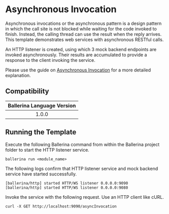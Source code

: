 # Asynchronous Invocation

Asynchronous invocations or the asynchronous pattern is a design pattern in which the call site is not blocked while waiting for the code invoked to finish. Instead, the calling thread can use the result when the reply arrives. This template demonstrates web services with asynchronous RESTful calls.

An HTTP listener is created, using which 3 mock backend endpoints are invoked asynchronously. Their results are accumulated to provide a response to the client invoking the service.

Please use the guide on [Asynchronous Invocation](https://github.com/wso2/ballerina-integrator/tree/master/docs/learn/guides/services/asynchronous-invocation) for a more detailed explanation.

## Compatibility
| Ballerina Language Version  | 
|:---------------------------:|
|  1.0.0                     |

## Running the Template
Execute the following Ballerina command from within the Ballerina project folder to start the HTTP listener service.
```ballerina    
ballerina run <module_name>
```
The following logs confirm that HTTP listener service and mock backend service have started successfully.
``` 
[ballerina/http] started HTTP/WS listener 0.0.0.0:9090
[ballerina/http] started HTTP/WS listener 0.0.0.0:9080
```
Invoke the service with the following request. Use an HTTP client like cURL.
```
curl -X GET http://localhost:9090/asyncInvocation
```
